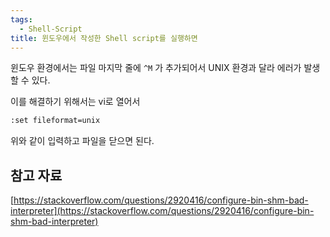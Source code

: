 ```yaml
---
tags:
  - Shell-Script
title: 윈도우에서 작성한 Shell script를 실행하면
---
```


윈도우 환경에서는 파일 마지막 줄에 `^M` 가 추가되어서 UNIX 환경과 달라 에러가 발생할 수 있다.

이를 해결하기 위해서는 vi로 열어서 

```bash
:set fileformat=unix
```

위와 같이 입력하고 파일을 닫으면 된다.

## 참고 자료

[https://stackoverflow.com/questions/2920416/configure-bin-shm-bad-interpreter](https://stackoverflow.com/questions/2920416/configure-bin-shm-bad-interpreter)
